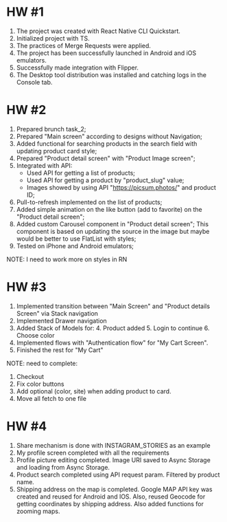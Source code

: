 # HW #1

1. The project was created with React Native CLI Quickstart.
2. Initialized project with TS.
3. The practices of Merge Requests were applied.
4. The project has been successfully launched in Android and iOS emulators.
5. Successfully made integration with Flipper.
6. The Desktop tool distribution was installed and catching logs in the Console tab.

# HW #2

1. Prepared brunch task_2;
2. Prepared "Main screen" according to designs without Navigation;
3. Added functional for searching products in the search field with updating product card style;
4. Prepared "Product detail screen" with "Product Image screen";
5. Integrated with API:
   * Used API for getting a list of products;
   * Used API for getting a product by "product_slug" value;
   * Images showed by using API "https://picsum.photos/" and product ID;
6. Pull-to-refresh implemented on the list of products;
7. Added simple animation on the like button (add to favorite) on the "Product detail screen";
8. Added custom Carousel component in "Product detail screen";
   This component is based on updating the source in the image but maybe would be better to use FlatList with styles;
9. Tested on iPhone and Android emulators;

NOTE: I need to work more on styles in RN

# HW #3
1. Implemented transition between "Main Screen" and "Product details Screen" via Stack navigation
2. Implemented Drawer navigation
3. Added Stack of Models for:
   4. Product added
   5. Login to continue
   6. Choose color
7. Implemented flows with "Authentication flow" for "My Cart Screen".
8. Finished the rest for "My Cart"

NOTE: need to complete:
1. Checkout
2. Fix color buttons
3. Add optional (color, site) when adding product to card.
4. Move all fetch to one file

# HW #4
1. Share mechanism is done with INSTAGRAM_STORIES as an example
2. My profile screen completed with all the requirements
3. Profile picture editing completed. Image URI saved to Async Storage and loading from Async Storage.
4. Product search completed using API request param. Filtered by product name.
5. Shipping address on the map is completed.  Google MAP API key was created and reused for Android and IOS.
   Also, reused Geocode for getting coordinates by shipping address. Also added functions for zooming maps.
